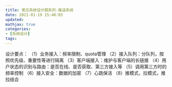 ```yaml
---
title: 常见系统设计题系列-推送系统
date: 2021-01-19 15:48:03
updated:
mathjax: true
categories:
- [系统设计]
tags: 
---
```


设计要点：
（1）业务接入：频率限制、quota管理
（2）接入队列：分队列，按照优先级、重要性等进行隔离
（3）客户端接入：维护与客户端的长链接
（4）用户状态的识别与路由：是否在线、是否获取、第三方接入等
（5）调用第三方时的频率控制
（6）接入安全：数据的加密
（7）心跳保活
（8）推模式，拉模式，推拉结合
